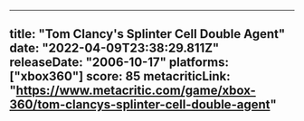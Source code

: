 
---
title: "Tom Clancy's Splinter Cell Double Agent"
date: "2022-04-09T23:38:29.811Z"
releaseDate: "2006-10-17"
platforms: ["xbox360"]
score: 85
metacriticLink: "https://www.metacritic.com/game/xbox-360/tom-clancys-splinter-cell-double-agent"
---
